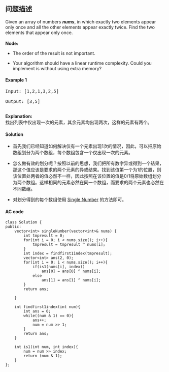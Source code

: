 ## 问题描述


Given an array of numbers ***nums***, in which exactly two elements appear only once and all the other elements appear exactly twice. Find the two elements that appear only once.</br>
<br>
__Node:__<br>
* The order of the result is not important.

* Your algorithm should have a linear runtime complexity. Could you implement is without using extra memory?

#### Example 1
<pre>
Input: [1,2,1,3,2,5]<br> 
Output: [3,5]</br>
</pre>

__Explanation:__<br>
找出列表中仅出现一次的元素，其余元素均出现两次，这样的元素有两个。


#### Solution

* 首先我们已经知道如何解决仅有一个元素出现1次的情况，因此，可以把原始数组划分为两个数组，每个数组包含一个仅出现一次的元素。

* 怎么做有效的划分呢？按照以前的思想，我们把所有数字异或得到一个结果，那这个值应该是要求的两个元素的异或结果。找到该值第一个为1的位置，则该位置处两者的值必然不一样，因此按照在该位置的值是0/1将原始数组划分为两个数组。这样相同的元素必然在同一个数组，而要求的两个元素也必然在不同数组。

* 对划分得到的每个数组使用 [Single Number](https://github.com/myskety/leetcode/blob/master/136-Single%20Number.md) 的方法即可。
#### AC code

```
class Solution {
public:
    vector<int> singleNumber(vector<int>& nums) {
        int tmpresult = 0;
        for(int i = 0; i < nums.size(); i++){
            tmpresult = tmpresult ^ nums[i];
        }
        int index = findfirst1index(tmpresult);
        vector<int> ans(2, 0);
        for(int i = 0; i < nums.size(); i++){
            if(is1(nums[i], index))
                ans[0] = ans[0] ^ nums[i];
            else
                ans[1] = ans[1] ^ nums[i];
        }
        return ans;

    }

    int findfirst1index(int num){
        int ans = 0;
        while((num & 1) == 0){
            ans++;
            num = num >> 1;
        }
        return ans;
    }

    int is1(int num, int index){
        num = num >> index;
        return (num & 1);
    }
};
```
